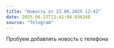 ```yaml
---
title: "Новость от 23.06.2025 12:42"
date: 2025-06-23T12:42:04.036248
source: "Telegram"
---
```


Пробуем добавлять новость с телефона
